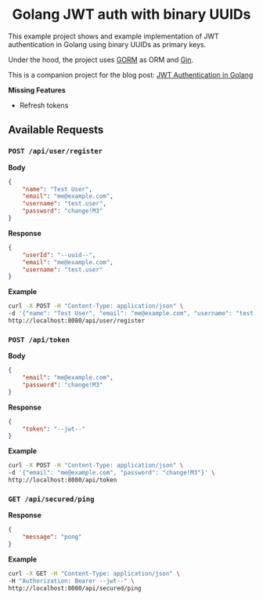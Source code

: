 <div align=center>
    <h1>Golang JWT auth with binary UUIDs</h1>
</div>

This example project shows and example implementation of JWT authentication in Golang using binary UUIDs as primary keys.

Under the hood, the project uses [GORM](https://gorm.io/) as ORM and [Gin](https://github.com/gin-gonic/gin).

This is a companion project for the blog post: [JWT Authentication in Golang](https://codewithmukesh.com/blog/jwt-authentication-in-golang/)

**Missing Features**

- Refresh tokens

## Available Requests

### `POST /api/user/register`

**Body**

```json
{
    "name": "Test User",
    "email": "me@example.com",
    "username": "test.user",
    "password": "change!M3"
}
```

**Response**

```json
{
    "userId": "--uuid--",
    "email": "me@example.com",
    "username": "test.user"
}
```

**Example**

```bash
curl -X POST -H "Content-Type: application/json" \
-d '{"name": "Test User", "email": "me@example.com", "username": "test.user", "password": "change!M3"}' \
http://localhost:8080/api/user/register
```

### `POST /api/token`

**Body**

```json
{
    "email": "me@example.com",
    "password": "change!M3"
}
```

**Response**

```json
{
    "token": "--jwt--"
}
```

**Example**

```bash
curl -X POST -H "Content-Type: application/json" \
-d '{"email": "me@example.com", "password": "change!M3"}' \
http://localhost:8080/api/token
```

### `GET /api/secured/ping`

**Response**

```json
{
    "message": "pong"
}
```

**Example**

```bash
curl -X GET -H "Content-Type: application/json" \
-H "Authorization: Bearer --jwt--" \
http://localhost:8080/api/secured/ping
```